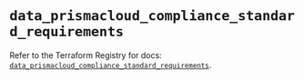 # `data_prismacloud_compliance_standard_requirements`

Refer to the Terraform Registry for docs: [`data_prismacloud_compliance_standard_requirements`](https://registry.terraform.io/providers/paloaltonetworks/prismacloud/1.7.0/docs/data-sources/compliance_standard_requirements).
